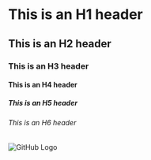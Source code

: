 # This is an H1 header
## This is an H2 header
### This is an H3 header
#### This is an H4 header
##### This is an H5 header
###### This is an H6 header

![GitHub Logo](https://github.githubassets.com/images/modules/logos_page/GitHub-Mark.png)

